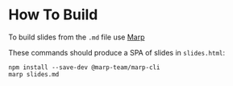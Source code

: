 # How To Build #

To build slides from the `.md` file use [Marp](https://marp.app)

These commands should produce a SPA of slides in `slides.html`:

    npm install --save-dev @marp-team/marp-cli
    marp slides.md
